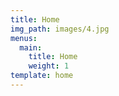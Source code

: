 ```yaml
---
title: Home
img_path: images/4.jpg
menus:
  main:
    title: Home
    weight: 1
template: home
---
```

